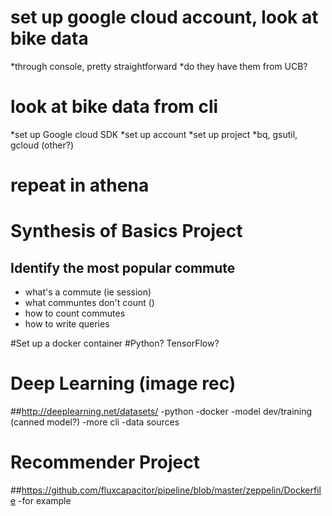 
# set up google cloud account, look at bike data
  *through console, pretty straightforward
  *do they have them from UCB?
# look at bike data from cli
  *set up Google cloud SDK
  *set up account
  *set up project
  *bq, gsutil, gcloud (other?)
# repeat in athena


# Synthesis of Basics Project
## Identify the most popular commute
- what's a commute (ie session)
- what communtes don't count ()
- how to count commutes
- how to write queries


#Set up a docker container
#Python? TensorFlow?

# Deep Learning (image rec)
##http://deeplearning.net/datasets/
-python
-docker
-model dev/training (canned model?)
-more cli
-data sources

# Recommender Project
##https://github.com/fluxcapacitor/pipeline/blob/master/zeppelin/Dockerfile
-for example
